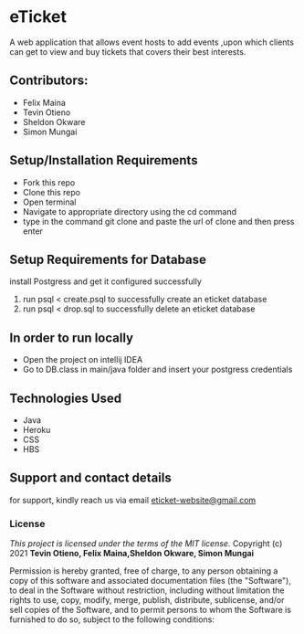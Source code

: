 # eTicket
A web application that allows event hosts to add events ,upon which clients can get to view  and buy tickets that covers their best interests.

## Contributors:
<ul>
   <li>Felix Maina</li>
   <li>Tevin Otieno</li>
   <li>Sheldon Okware</li>
   <li>Simon Mungai</li>
</ul>

## Setup/Installation Requirements
* Fork this repo
* Clone this repo 
* Open terminal
* Navigate to appropriate directory using the cd command
* type in the command git clone and paste the url of clone and then press enter 

## Setup Requirements for Database
 install Postgress and get it configured successfully
 <ol>
   <li>run psql < create.psql to successfully create an eticket database </li>
   <li>run psql < drop.sql to successfully delete an eticket database  </li>
 </ol>

## In order to run locally
 <ul>
    <li>Open the project on intellij IDEA</li>
    <li>Go to DB.class in main/java folder and insert your postgress credentials</li>
</ul> 
 
 
## Technologies Used
<ul>
<li>Java</li>
<li>Heroku</li>
<li>CSS</li>
<li>HBS</li>
</ul>

## Support and contact details
for support, kindly reach us via email  eticket-website@gmail.com

### License
*This project is licensed under the terms of the MIT license.*
Copyright (c) 2021 **Tevin Otieno, Felix Maina,Sheldon Okware, Simon Mungai**

Permission is hereby granted, free of charge, to any person obtaining a copy
of this software and associated documentation files (the "Software"), to deal
in the Software without restriction, including without limitation the rights
to use, copy, modify, merge, publish, distribute, sublicense, and/or sell
copies of the Software, and to permit persons to whom the Software is
furnished to do so, subject to the following conditions:


  
  
